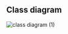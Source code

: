 ## Class diagram
![class diagram (1)](https://user-images.githubusercontent.com/41522651/118413283-231f9c80-b6a7-11eb-91e3-57a0edb86593.png)
